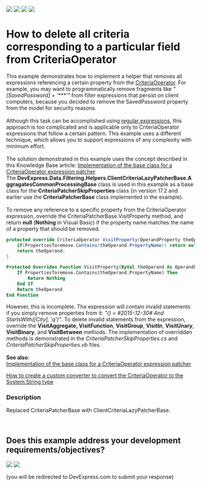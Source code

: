 <!-- default badges list -->
![](https://img.shields.io/endpoint?url=https://codecentral.devexpress.com/api/v1/VersionRange/128583014/24.2.1%2B)
[![](https://img.shields.io/badge/Open_in_DevExpress_Support_Center-FF7200?style=flat-square&logo=DevExpress&logoColor=white)](https://supportcenter.devexpress.com/ticket/details/E3396)
[![](https://img.shields.io/badge/📖_How_to_use_DevExpress_Examples-e9f6fc?style=flat-square)](https://docs.devexpress.com/GeneralInformation/403183)
[![](https://img.shields.io/badge/💬_Leave_Feedback-feecdd?style=flat-square)](#does-this-example-address-your-development-requirementsobjectives)
<!-- default badges end -->
# How to delete all criteria corresponding to a particular field from CriteriaOperator


<p>This example demonstrates how to implement a helper that removes all expressions referencing a certain property from the <a href="https://documentation.devexpress.com/#CoreLibraries/clsDevExpressDataFilteringCriteriaOperatortopic">CriteriaOperator</a>. For example, you may want to programmatically remove fragments like <em>"[SavedPassword] = '***'"</em> from filter expressions that persist on client computers, because you decided to remove the SavedPassword property from the model for security reasons.<br><br>Although this task can be accomplished using <a href="https://msdn.microsoft.com/en-us/library/ewy2t5e0%28v=vs.110%29.aspx">regular expressions</a>, this approach is too complicated and is applicable only to CriteriaOperator expressions that follow a certain pattern. This example uses a different technique, which allows you to support expressions of any complexity with minimum effort.<br><br>The solution demonstrated in this example uses the concept described in this Knowledge Base article: <a href="https://www.devexpress.com/Support/Center/p/T320172">Implementation of the base class for a CriteriaOperator expression patcher</a>. The <strong>DevExpress.Data.Filtering.Helpers.ClientCriteriaLazyPatcherBase.AggragatesCommonProcessingBase</strong> class is used in this example as a base class for the <strong>CriteriaPatcherSkipProperties</strong> class (in version 17.2 and earlier use the <strong>CriteriaPatcherBase</strong> class implemented in the example).<br><br>To remove any reference to a specific property from the CriteriaOperator expression, override the CriteriaPatcherBase.VisitProperty method, and return <strong>null</strong> (<strong>Nothing</strong> in Visual Basic) if the property name matches the name of a property that should be removed.</p>


```cs
protected override CriteriaOperator VisitProperty(OperandProperty theOperand) {
	if(PropertiesToremove.Contains(theOperand.PropertyName)) return null;
	return theOperand;
}
```




```vb
Protected Overrides Function VisitProperty(ByVal theOperand As OperandProperty) As CriteriaOperator
	If PropertiesToremove.Contains(theOperand.PropertyName) Then
		Return Nothing
	End If
	Return theOperand
End Function
```


<p>However, this is incomplete. The expression will contain invalid statements if you simply remove properties from it:<em> "() = #2015-12-30# And StartsWith([City], 'q')"</em>. To delete invalid statements from the expression, override the <strong>VisitAggregate, </strong><strong>VisitFunction</strong>, <strong>VisitGroup</strong>, <strong>VisitIn</strong>, <strong>VisitUnary</strong>, <strong>VisitBinary</strong>, and <strong>VisitBetween</strong> methods. The implementation of overridden methods is demonstrated in the <em>CriteriaPatcherSkipProperties.cs</em> and <em>CriteriaPatcherSkipProperties.vb</em> files.<br><br><strong>See also</strong>:<br><a href="https://www.devexpress.com/Support/Center/p/T320172">Implementation of the base class for a CriteriaOperator expression patcher</a></p>
<p><a href="https://www.devexpress.com/Support/Center/p/E3347">How to create a custom converter to convert the CriteriaOperator to the System.String type</a></p>


<h3>Description</h3>

Replaced CriteriaPatcherBase with ClientCriteriaLazyPatcherBase.

<br/>


<!-- feedback -->
## Does this example address your development requirements/objectives?

[<img src="https://www.devexpress.com/support/examples/i/yes-button.svg"/>](https://www.devexpress.com/support/examples/survey.xml?utm_source=github&utm_campaign=XDL_how-to-delete-all-criteria-corresponding-to-a-particular-field-from-criteriaoperator-e3396&~~~was_helpful=yes) [<img src="https://www.devexpress.com/support/examples/i/no-button.svg"/>](https://www.devexpress.com/support/examples/survey.xml?utm_source=github&utm_campaign=XDL_how-to-delete-all-criteria-corresponding-to-a-particular-field-from-criteriaoperator-e3396&~~~was_helpful=no)

(you will be redirected to DevExpress.com to submit your response)
<!-- feedback end -->
